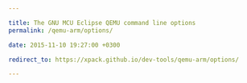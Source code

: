 ```yaml
---

title: The GNU MCU Eclipse QEMU command line options
permalink: /qemu-arm/options/

date: 2015-11-10 19:27:00 +0300

redirect_to: https://xpack.github.io/dev-tools/qemu-arm/options/

---
```

